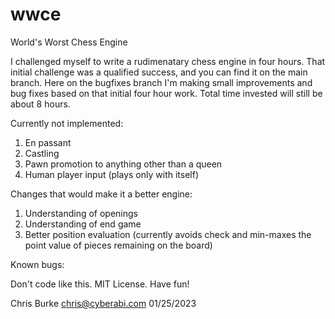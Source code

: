 # wwce
World's Worst Chess Engine

I challenged myself to write a rudimenatary chess engine in four hours. That initial challenge was a qualified success, and you can find it on the main branch. Here on the bugfixes branch I'm making small improvements and bug fixes based on that initial four hour work. Total time invested will still be about 8 hours.

Currently not implemented:
1) En passant
2) Castling
3) Pawn promotion to anything other than a queen
4) Human player input (plays only with itself)

Changes that would make it a better engine:
1) Understanding of openings
2) Understanding of end game
3) Better position evaluation (currently avoids check and min-maxes the point value of pieces remaining on the board)

Known bugs:

Don't code like this. MIT License. Have fun!

Chris Burke
chris@cyberabi.com
01/25/2023
